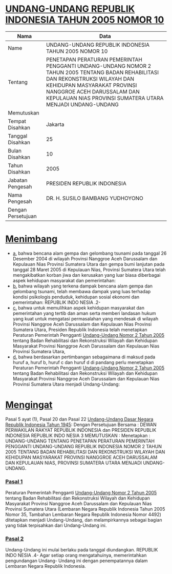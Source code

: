 # [UNDANG-UNDANG REPUBLIK INDONESIA TAHUN 2005 NOMOR 10](http://example.org/legal/peraturan/uu/2005/10)

| Nama | Data |
| ------ | ----- |
|Name|UNDANG-UNDANG REPUBLIK INDONESIA TAHUN 2005 NOMOR 10|
|Tentang| PENETAPAN PERATURAN PEMERINTAH PENGGANTI UNDANG-UNDANG NOMOR 2 TAHUN 2005 TENTANG BADAN REHABILITASI DAN REKONSTRUKSI WILAYAH DAN KEHIDUPAN MASYARAKAT PROVINSI NANGGROE ACEH DARUSSALAM DAN KEPULAUAN NIAS PROVINSI SUMATERA UTARA MENJADI UNDANG-UNDANG|
|Memutuskan||
|Tempat Disahkan|Jakarta|
|Tanggal Disahkan|25|
|Bulan Disahkan|10|
|Tahun Disahkan|2005|
|Jabatan Pengesah|PRESIDEN REPUBLIK INDONESIA|
|Nama Pengesah|DR. H. SUSILO BAMBANG YUDHOYONO|
|Dengan Persetujuan||
# [Menimbang](http://example.org/legal/peraturan/uu/2005/10/menimbang)

* [a.](http://example.org/legal/peraturan/uu/2005/10/menimbang/huruf/a) bahwa bencana alam gempa dan gelombang tsunami pada tanggal 26 Desember 2004 di wilayah Provinsi Nanggroe Aceh Darussalam dan Kepulauan Nias Provinsi Sumatera Utara dan gempa bumi lanjutan pada tanggal 28 Maret 2005 di Kepulauan Nias, Provinsi Sumatera Utara telah mengakibatkan korban jiwa dan kerusakan yang luar biasa diberbagai aspek kehidupan masyarakat dan pemerintahan:
* [b.](http://example.org/legal/peraturan/uu/2005/10/menimbang/huruf/b) bahwa wilayah yang terkena dampak bencana alam gempa dan gelombang tsunami, telah membawa dampak yang luas terhadap kondisi psikologis penduduk, kehidupan sosial ekonomi dan pemerintahan: REPUBLIK INDO NESIA .2-
* [c.](http://example.org/legal/peraturan/uu/2005/10/menimbang/huruf/c) bahwa untuk memulihkan aspek kehidupan masyarakat dan pemerintahan yang tertib dan aman serta memberi landasan hukum yang kuat untuk mengatasi permasalahan yang mendesak di wilayah Provinsi Nanggroe Aceh Darussalam dan Kepulauan Nias Provinsi Sumatera Utara, Presiden Republik Indonesia telah menetapkan Peraturan Pemerintah Pengganti [Undang-Undang Nomor 2 Tahun 2005](http://example.org/legal/peraturan/uu/2005/2) tentang Badan Rehabilitasi dan Rekonstruksi Wilayah dan Kehidupan Masyarakat Provinsi Nanggroe Aceh Darussalam dan Kepulauan Nias Provinsi Sumatera Utara,
* [d.](http://example.org/legal/peraturan/uu/2005/10/menimbang/huruf/d) bahwa berdasarkan pertimbangan sebagaimana di maksud pada huruf a, huruf b, huruf c dan huruf d di pandang perlu menetapkan Peraturan Pemerintah Pengganti [Undang-Undang Nomor 2 Tahun 2005](http://example.org/legal/peraturan/uu/2005/2) tentang Badan Rehabilitasi dan Rekonstruksi Wilayah dan Kehidupan Masyarakat Provinsi Nanggroe Aceh Darussalam dan Kepulauan Nias Provinsi Sumatera Utara menjadi Undang-Undang:
# [Mengingat](http://example.org/legal/peraturan/uu/2005/10/mengingat)
Pasal 5 ayat (1), Pasal 20 dan Pasal 22 [Undang-Undang Dasar Negara Republik Indonesia Tahun 1945](http://example.org/legal/peraturan/uu): Dengan Persetujuan Bersama : DEWAN PERWAKILAN RAKYAT REPUBLIK INDONESIA dan PRESIDEN REPUBLIK INDONESIA REPUBLIK INDO NESIA 3 MEMUTUSKAN : Menetapkan : UNDANG-UNDANG TENTANG PENETAPAN PERATURAN PEMERINTAH PENGGANTI UNDANG-UNDANG REPUBLIK INDONESIA NOMOR 2 TAHUN 2005 TENTANG BADAN REHABILITASI DAN REKONSTRUKSI WILAYAH DAN KEHIDUPAN MASYARAKAT PROVINSI NANGGROE ACEH DARUSSALAM DAN KEPULAUAN NIAS, PROVINSI SUMATERA UTARA MENJADI UNDANG-UNDANG.

### [Pasal 1](http://example.org/legal/peraturan/uu/2005/10/pasal/0001)
Peraturan Pemerintah Pengganti [Undang-Undang Nomor 2 Tahun 2005](http://example.org/legal/peraturan/uu/2005/2) tentang Badan Rehabilitasi dan Rekonstruksi Wilayah dan Kehidupan Masyarakat Provinsi Nanggroe Aceh Darussalam dan Kepulauan Nias Provinsi Sumatera Utara (Lembaran Negara Republik Indonesia Tahun 2005 Nomor 35, Tambahan Lembaran Negara Republik Indonesia Nomor 4492) ditetapkan menjadi Undang-Undang, dan melampirkannya sebagai bagian yang tidak terpisahkan dari Undang-Undang ini.


### [Pasal 2](http://example.org/legal/peraturan/uu/2005/10/pasal/0002)
Undang-Undang ini mulai berlaku pada tanggal diundangkan. REPUBLIK INDO NESIA .4- Agar setiap orang mengatahuinya, memerintahkan pengundangan Undang- Undang ini dengan penempatannya dalam Lembaran Negara Republik Indonesia.
